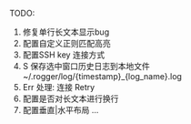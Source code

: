 TODO:
  1. 修复单行长文本显示bug 
  2. 配置自定义正则匹配高亮
  3. 配置SSH key 连接方式
  4. S 保存选中窗口历史日志到本地文件 ~/.rogger/log/{timestamp}_{log_name}.log
  5. Err 处理: 连接 Retry
  6. 配置是否对长文本进行换行
  7. 配置垂直|水平布局
  ...
